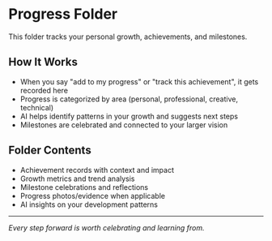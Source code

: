 # Progress Folder

This folder tracks your personal growth, achievements, and milestones.

## How It Works
- When you say "add to my progress" or "track this achievement", it gets recorded here
- Progress is categorized by area (personal, professional, creative, technical)
- AI helps identify patterns in your growth and suggests next steps
- Milestones are celebrated and connected to your larger vision

## Folder Contents
- Achievement records with context and impact
- Growth metrics and trend analysis
- Milestone celebrations and reflections
- Progress photos/evidence when applicable
- AI insights on your development patterns

---

*Every step forward is worth celebrating and learning from.*
